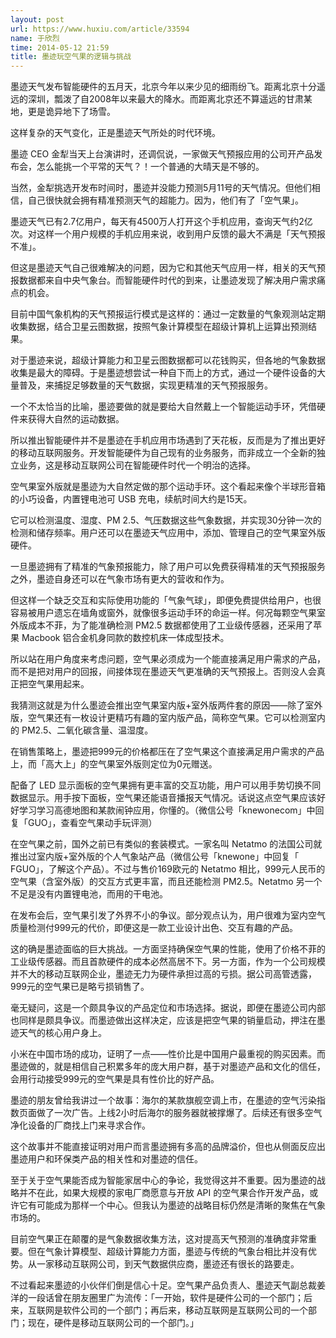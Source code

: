 ```yaml
---
layout: post
url: https://www.huxiu.com/article/33594
name: 于欣烈
time: 2014-05-12 21:59
title: 墨迹玩空气果的逻辑与挑战
---
```

墨迹天气发布智能硬件的五月天，北京今年以来少见的细雨纷飞。距离北京十分遥远的深圳，瓢泼了自2008年以来最大的降水。而距离北京还不算遥远的甘肃某地，更是诡异地下了场雪。

这样复杂的天气变化，正是墨迹天气所处的时代环境。

墨迹 CEO 金犁当天上台演讲时，还调侃说，一家做天气预报应用的公司开产品发布会，怎么能挑一个平常的天气？！一个普通的大晴天是不够的。

当然，金犁挑选开发布时间时，墨迹并没能力预测5月11号的天气情况。但他们相信，自己很快就会拥有精准预测天气的超能力。因为，他们有了「空气果」。

墨迹天气已有2.7亿用户，每天有4500万人打开这个手机应用，查询天气约2亿次。对这样一个用户规模的手机应用来说，收到用户反馈的最大不满是「天气预报不准」。

但这是墨迹天气自己很难解决的问题，因为它和其他天气应用一样，相关的天气预报数据都来自中央气象台。而智能硬件时代的到来，让墨迹发现了解决用户需求痛点的机会。

目前中国气象机构的天气预报运行模式是这样的：通过一定数量的气象观测站定期收集数据，结合卫星云图数据，按照气象计算模型在超级计算机上运算出预测结果。

对于墨迹来说，超级计算能力和卫星云图数据都可以花钱购买，但各地的气象数据收集是最大的障碍。于是墨迹想尝试一种自下而上的方式，通过一个硬件设备的大量普及，来捕捉足够数量的天气数据，实现更精准的天气预报服务。

一个不太恰当的比喻，墨迹要做的就是要给大自然戴上一个智能运动手环，凭借硬件来获得大自然的运动数据。

所以推出智能硬件并不是墨迹在手机应用市场遇到了天花板，反而是为了推出更好的移动互联网服务。开发智能硬件为自己现有的业务服务，而非成立一个全新的独立业务，这是移动互联网公司在智能硬件时代一个明治的选择。

空气果室外版就是墨迹为大自然定做的那个运动手环。这个看起来像个半球形音箱的小巧设备，内置锂电池可 USB 充电，续航时间大约是15天。

它可以检测温度、湿度、PM 2.5、气压数据这些气象数据，并实现30分钟一次的检测和储存频率。用户还可以在墨迹天气应用中，添加、管理自己的空气果室外版硬件。

一旦墨迹拥有了精准的气象预报能力，除了用户可以免费获得精准的天气预报服务之外，墨迹自身还可以在气象市场有更大的营收和作为。

但这样一个缺乏交互和实际使用功能的「气象气球」，即便免费提供给用户，也很容易被用户遗忘在墙角或窗外，就像很多运动手环的命运一样。何况每颗空气果室外版成本不菲，为了能准确检测 PM2.5 数据都使用了工业级传感器，还采用了苹果 Macbook 铝合金机身同款的数控机床一体成型技术。

所以站在用户角度来考虑问题，空气果必须成为一个能直接满足用户需求的产品，而不是把对用户的回报，间接体现在墨迹天气更准确的天气预报上。否则没人会真正把空气果用起来。

我猜测这就是为什么墨迹会推出空气果室内版+室外版两件套的原因——除了室外版，空气果还有一枚设计更精巧有趣的室内版产品，简称空气果。它可以检测室内的 PM2.5、二氧化碳含量、温湿度。

在销售策略上，墨迹把999元的价格都压在了空气果这个直接满足用户需求的产品上，而「高大上」的空气果室外版则定位为0元赠送。

配备了 LED 显示面板的空气果拥有更丰富的交互功能，用户可以用手势切换不同数据显示。用手按下面板，空气果还能语音播报天气情况。话说这点空气果应该好好学习学习高德地图和某款闹钟应用，你懂的。（微信公号「knewonecom」中回复「GUO」，查看空气果动手玩评测）

在空气果之前，国外之前已有类似的套装模式。一家名叫 Netatmo 的法国公司就推出过室内版+室外版的个人气象站产品（微信公号「knewone」中回复「 FGUO」，了解这个产品）。不过与售价169欧元的 Netatmo 相比，999元人民币的空气果（含室外版）的交互方式更丰富，而且还能检测 PM2.5。Netatmo 另一个不足是没有内置锂电池，而用的干电池。

在发布会后，空气果引发了外界不小的争议。部分观点认为，用户很难为室内空气质量检测付999元的代价，即便这是一款工业设计出色、交互有趣的产品。

这的确是墨迹面临的巨大挑战。一方面坚持确保空气果的性能，使用了价格不菲的工业级传感器。而且首款硬件的成本必然高居不下。另一方面，作为一个公司规模并不大的移动互联网企业，墨迹无力为硬件承担过高的亏损。据公司高管透露，999元的空气果已是略亏损销售了。

毫无疑问，这是一个颇具争议的产品定位和市场选择。据说，即便在墨迹公司内部也同样是颇具争议。而墨迹做出这样决定，应该是把空气果的销量启动，押注在墨迹天气的核心用户身上。

小米在中国市场的成功，证明了一点——性价比是中国用户最重视的购买因素。而墨迹做的，就是相信自己积累多年的庞大用户群，基于对墨迹产品和文化的信任，会用行动接受999元的空气果是具有性价比的好产品。

墨迹的朋友曾给我讲过一个故事：海尔的某款旗舰空调上市，在墨迹的空气污染指数页面做了一次广告。上线2小时后海尔的服务器就被撑爆了。后续还有很多空气净化设备的厂商找上门来寻求合作。

这个故事并不能直接证明对用户而言墨迹拥有多高的品牌溢价，但也从侧面反应出墨迹用户和环保类产品的相关性和对墨迹的信任。

至于关于空气果能否成为智能家居中心的争论，我觉得这并不重要。因为墨迹的战略并不在此，如果大规模的家电厂商愿意与开放 API 的空气果合作开发产品，或许它有可能成为那样一个中心。但我认为墨迹的战略目标仍然是清晰的聚焦在气象市场的。

目前空气果正在颠覆的是气象数据收集方法，这对提高天气预测的准确度非常重要。但在气象计算模型、超级计算能力方面，墨迹与传统的气象台相比并没有优势。从一家移动互联网公司，到天气数据供应商，墨迹还有很长的路要走。

不过看起来墨迹的小伙伴们倒是信心十足。空气果产品负责人、墨迹天气副总裁姜洋的一段话曾在朋友圈里广为流传：「一开始，软件是硬件公司的一个部门；后来，互联网是软件公司的一个部门；再后来，移动互联网是互联网公司的一个部门；现在，硬件是移动互联网公司的一个部门。」

